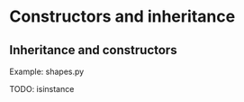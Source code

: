 # Constructors and inheritance

## Inheritance and constructors

Example: shapes.py

TODO: isinstance
